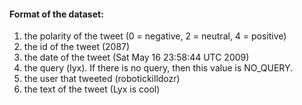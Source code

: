 #### Format of the dataset:
1. the polarity of the tweet (0 = negative, 2 = neutral, 4 = positive)
2. the id of the tweet (2087)
3. the date of the tweet (Sat May 16 23:58:44 UTC 2009)
4. the query (lyx). If there is no query, then this value is NO_QUERY.
5. the user that tweeted (robotickilldozr)
6. the text of the tweet (Lyx is cool)
